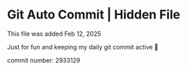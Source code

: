 # Git Auto Commit | Hidden File

This file was added Feb 12, 2025

Just for fun and keeping my daily git commit active 🤪

commit number: 2933129
